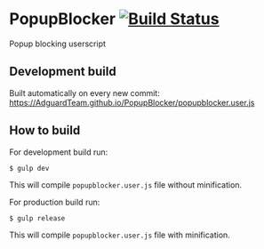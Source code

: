 # PopupBlocker [![Build Status](https://travis-ci.org/AdguardTeam/PopupBlocker.svg?branch=master)](https://travis-ci.org/AdguardTeam/PopupBlocker)
Popup blocking userscript

## Development build

Built automatically on every new commit:
https://AdguardTeam.github.io/PopupBlocker/popupblocker.user.js

## How to build

For development build run:

    $ gulp dev

This will compile `popupblocker.user.js` file without minification.

For production build run:

    $ gulp release

This will compile `popupblocker.user.js` file with minification.
